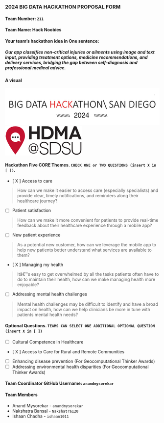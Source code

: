 ### 2024 BIG DATA HACKATHON PROPOSAL FORM

#### Team Number: `211`  

#### Team Name: Hack Noobies    

#### Your team’s hackathon idea in One sentence:
##### Our app classifies non-critical injuries or ailments using image and text input, providing treatment options, medicine recommendations, and delivery services, bridging the gap between self-diagnosis and professional medical advice.

#### A visual  
![bigdatahackathon4sd](https://github.com/BigDataForSanDiego/bigdataforsandiego.github.io/blob/main/templates/img/bigdatahackathon_sd_2024.png?raw=true "Big Data Hackathon for San Diego 2024")  
<img height="10%" width="50%" alt="HDMA" src="https://github.com/BigDataForSanDiego/bigdataforsandiego.github.io/blob/main/templates/img/hdma2.png?raw=true"> 

#### Hackathon Five CORE Themes. `CHECK ONE or TWO QUESTIONS (insert X in [ ])`.
- [ X ] Access to care
> How can we make it easier to access care (especially specialists) and provide clear, timely notifications, and reminders along their healthcare journey?
- [ ] Patient satisfaction
> How can we make it more convenient for patients to provide real-time feedback about their healthcare experience through a mobile app?
- [ ] New patient experience
> As a potential new customer, how can we leverage the mobile app to help new patients better understand what services are available to them?
- [ X ] Managing my health
> Itâ€™s easy to get overwhelmed by all the tasks patients often have to do to maintain their health, how can we make managing health more enjoyable?
- [ ] Addressing mental health challenges
> Mental health challenges may be difficult to identify and have a broad impact on health, how can we help clinicians be more in tune with patients mental health needs?

#### Optional Questions. `TEAMS CAN SELECT ONE ADDITIONAL OPTIONAL QUESTION (insert X in [ ])`
- [ ] Cultural Competence in Healthcare  
- [ X ] Access to Care for Rural and Remote Communities  
- [ ] Enhancing disease prevention (For Geocomputational Thinker Awards)  
- [ ] Addressing environmental health disparities (For Geocomputational Thinker Awards)  

#### Team Coordinator GitHub Username: `anandmysorekar`

#### Team Members
- Anand Mysorekar - `anandmysorekar`
- Nakshatra Bansal - `Nakshatra120`
- Ishaan Chadha - `ishaan1011`

